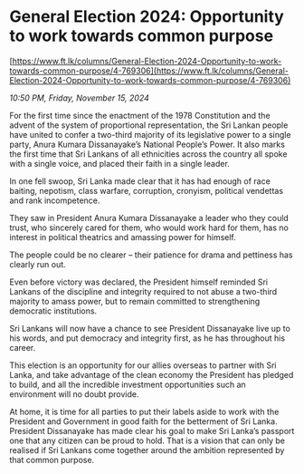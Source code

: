 # General Election 2024: Opportunity to work towards common purpose

[https://www.ft.lk/columns/General-Election-2024-Opportunity-to-work-towards-common-purpose/4-769306](https://www.ft.lk/columns/General-Election-2024-Opportunity-to-work-towards-common-purpose/4-769306)

*10:50 PM, Friday, November 15, 2024*

For the first time since the enactment of the 1978 Constitution and the advent of the system of proportional representation, the Sri Lankan people have united to confer a two-third majority of its legislative power to a single party, Anura Kumara Dissanayake’s National People’s Power. It also marks the first time that Sri Lankans of all ethnicities across the country all spoke with a single voice, and placed their faith in a single leader.

In one fell swoop, Sri Lanka made clear that it has had enough of race baiting, nepotism, class warfare, corruption, cronyism, political vendettas and rank incompetence.

They saw in President Anura Kumara Dissanayake a leader who they could trust, who sincerely cared for them, who would work hard for them, has no interest in political theatrics and amassing power for himself.

The people could be no clearer – their patience for drama and pettiness has clearly run out.

Even before victory was declared, the President himself reminded Sri Lankans of the discipline and integrity required to not abuse a two-third majority to amass power, but to remain committed to strengthening democratic institutions.

Sri Lankans will now have a chance to see President Dissanayake live up to his words, and put democracy and integrity first, as he has throughout his career.

This election is an opportunity for our allies overseas to partner with Sri Lanka, and take advantage of the clean economy the President has pledged to build, and all the incredible investment opportunities such an environment will no doubt provide.

At home, it is time for all parties to put their labels aside to work with the President and Government in good faith for the betterment of Sri Lanka. President Dissanayake has made clear his goal to make Sri Lanka’s passport one that any citizen can be proud to hold. That is a vision that can only be realised if Sri Lankans come together around the ambition represented by that common purpose.

